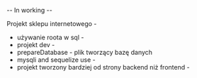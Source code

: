 -- In working --

Projekt sklepu internetowego -
- używanie roota w sql - 
- projekt dev -
- prepareDatabase - plik tworzący bazę danych
- mysqli and sequelize use - 
- projekt tworzony bardziej od strony backend niż frontend - 